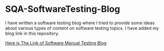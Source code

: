 # SQA-SoftwareTesting-Blog
I have written a software testing blog where I tried to provide some ideas about various types of content on software testing topics. I have added my blog link in this repository.

[Here is The Link of Software Manual Testing Blog](https://shantokumarsaha.blogspot.com/2023/03/software-testing.html)
